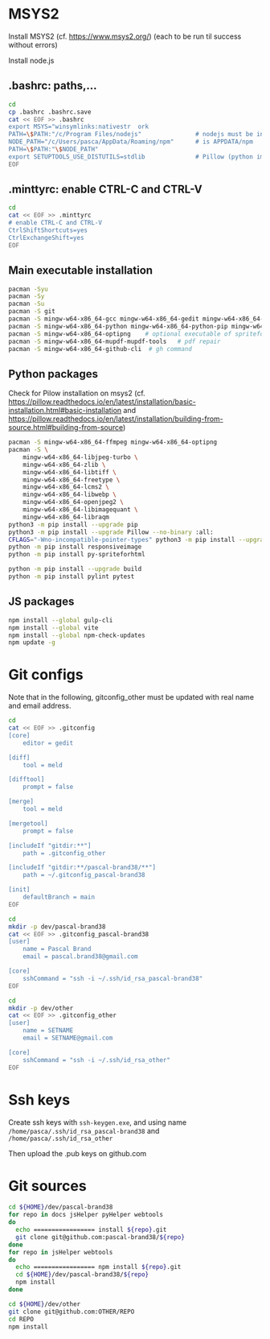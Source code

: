 # MSYS2

Install MSYS2 (cf. https://www.msys2.org/) (each to be run til success without errors)

Install node.js

## .bashrc: paths,...
```bash
cd
cp .bashrc .bashrc.save
cat << EOF >> .bashrc
export MSYS="winsymlinks:nativestr  ork
PATH=\$PATH:"/c/Program Files/nodejs"               # nodejs must be installed
NODE_PATH="/c/Users/pasca/AppData/Roaming/npm"      # is APPDATA/npm
PATH=\$PATH:"\$NODE_PATH"
export SETUPTOOLS_USE_DISTUTILS=stdlib              # Pillow (python image) installation - cf. https://pillow.readthedocs.io/en/latest/installation.html
EOF
```

## .minttyrc: enable CTRL-C and CTRL-V
```bash
cd
cat << EOF >> .minttyrc
# enable CTRL-C and CTRL-V
CtrlShiftShortcuts=yes
CtrlExchangeShift=yes
EOF
```

## Main executable installation
```bash
pacman -Syu
pacman -Sy
pacman -Su
pacman -S git
pacman -S mingw-w64-x86_64-gcc mingw-w64-x86_64-gedit mingw-w64-x86_64-meld3
pacman -S mingw-w64-x86_64-python mingw-w64-x86_64-python-pip mingw-w64-x86_64-python-setuptools
pacman -S mingw-w64-x86_64-optipng    # optional executable of spriteforhtml python package
pacman -S mingw-w64-x86_64-mupdf-mupdf-tools   # pdf repair
pacman -S mingw-w64-x86_64-github-cli  # gh command
```

## Python packages

Check for Pilow installation on msys2
(cf. https://pillow.readthedocs.io/en/latest/installation/basic-installation.html#basic-installation
and https://pillow.readthedocs.io/en/latest/installation/building-from-source.html#building-from-source)

```bash
pacman -S mingw-w64-x86_64-ffmpeg mingw-w64-x86_64-optipng
pacman -S \
    mingw-w64-x86_64-libjpeg-turbo \
    mingw-w64-x86_64-zlib \
    mingw-w64-x86_64-libtiff \
    mingw-w64-x86_64-freetype \
    mingw-w64-x86_64-lcms2 \
    mingw-w64-x86_64-libwebp \
    mingw-w64-x86_64-openjpeg2 \
    mingw-w64-x86_64-libimagequant \
    mingw-w64-x86_64-libraqm
python3 -m pip install --upgrade pip
python3 -m pip install --upgrade Pillow --no-binary :all:
CFLAGS="-Wno-incompatible-pointer-types" python3 -m pip install --upgrade Pillow
python -m pip install responsiveimage
python -m pip install py-spriteforhtml

python -m pip install --upgrade build
python -m pip install pylint pytest
```

## JS packages

```bash
npm install --global gulp-cli
npm install --global vite
npm install --global npm-check-updates
npm update -g
```


# Git configs

Note that in the following, gitconfig_other must be updated with real name and email address.

```bash
cd
cat << EOF >> .gitconfig
[core]
    editor = gedit

[diff]
    tool = meld

[difftool]
    prompt = false

[merge]
    tool = meld

[mergetool]
    prompt = false

[includeIf "gitdir:**"]
    path = .gitconfig_other

[includeIf "gitdir:**/pascal-brand38/**"]
    path = ~/.gitconfig_pascal-brand38

[init]
	defaultBranch = main
EOF
```

```bash
cd
mkdir -p dev/pascal-brand38
cat << EOF >> .gitconfig_pascal-brand38
[user]
    name = Pascal Brand
    email = pascal.brand38@gmail.com

[core]
    sshCommand = "ssh -i ~/.ssh/id_rsa_pascal-brand38"
EOF
```

```bash
cd
mkdir -p dev/other
cat << EOF >> .gitconfig_other
[user]
    name = SETNAME
    email = SETNAME@gmail.com

[core]
    sshCommand = "ssh -i ~/.ssh/id_rsa_other"
EOF
```

# Ssh keys

Create ssh keys with ```ssh-keygen.exe```, and using name ```/home/pasca/.ssh/id_rsa_pascal-brand38``` and ```/home/pasca/.ssh/id_rsa_other```

Then upload the .pub keys on github.com


# Git sources
```bash
cd ${HOME}/dev/pascal-brand38
for repo in docs jsHelper pyHelper webtools
do
  echo ================= install ${repo}.git
  git clone git@github.com:pascal-brand38/${repo}
done
for repo in jsHelper webtools
do
  echo ================= npm install ${repo}.git
  cd ${HOME}/dev/pascal-brand38/${repo}
  npm install
done

cd ${HOME}/dev/other
git clone git@github.com:OTHER/REPO
cd REPO
npm install
```
